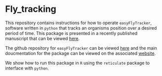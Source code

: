 # Fly_tracking

This repository contains instructions for how to operate `easyFlyTracker`, software written in `python` that tracks an organisms position over a desired period of time. This package is presented in a recently published manuscript that can be viewed [here](https://www.ncbi.nlm.nih.gov/pmc/articles/PMC8868375/). 

The github repository for `easyFlyTracker` can be viewed [here](https://github.com/azzhu/EasyFlyTracker) and the main doucmentation for the package can be viewed on the associated [website](http://easyflytracker.cibr.ac.cn/#/).

We show how to run this package in `R` using the `reticulate` package to interface with `python`.
